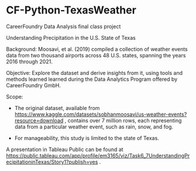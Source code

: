 # CF-Python-TexasWeather
CareerFoundry Data Analysis final class project

Understanding Precipitation in the U.S. State of Texas

Background: Moosavi, et al. (2019) compiled a collection of weather events data from two thousand airports across 48 U.S. states, spanning the years 2016 through 2021.

Objective: Explore the dataset and derive insights from it, using tools and methods learned learned during the Data Analytics Program offered by CareerFoundry GmbH.

Scope:

- The original dataset, available from https://www.kaggle.com/datasets/sobhanmoosavi/us-weather-events?resource=download , contains over 7 million rows, each representing data from a particular weather event, such as rain, snow, and fog.

- For manageability, this study is limited to the state of Texas.

A presentation in Tableau Public can be found at https://public.tableau.com/app/profile/em3165/viz/Task6_7UnderstandingPrecipitationinTexas/Story1?publish=yes .
